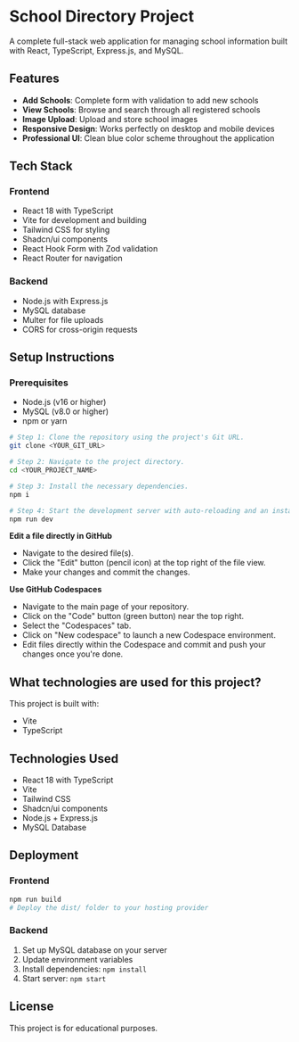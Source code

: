# School Directory Project

A complete full-stack web application for managing school information built with React, TypeScript, Express.js, and MySQL.

## Features

- **Add Schools**: Complete form with validation to add new schools
- **View Schools**: Browse and search through all registered schools
- **Image Upload**: Upload and store school images
- **Responsive Design**: Works perfectly on desktop and mobile devices
- **Professional UI**: Clean blue color scheme throughout the application

## Tech Stack

### Frontend
- React 18 with TypeScript
- Vite for development and building
- Tailwind CSS for styling
- Shadcn/ui components
- React Hook Form with Zod validation
- React Router for navigation

### Backend
- Node.js with Express.js
- MySQL database
- Multer for file uploads
- CORS for cross-origin requests

## Setup Instructions

### Prerequisites
- Node.js (v16 or higher)
- MySQL (v8.0 or higher)
- npm or yarn

```sh
# Step 1: Clone the repository using the project's Git URL.
git clone <YOUR_GIT_URL>

# Step 2: Navigate to the project directory.
cd <YOUR_PROJECT_NAME>

# Step 3: Install the necessary dependencies.
npm i

# Step 4: Start the development server with auto-reloading and an instant preview.
npm run dev
```

**Edit a file directly in GitHub**

- Navigate to the desired file(s).
- Click the "Edit" button (pencil icon) at the top right of the file view.
- Make your changes and commit the changes.

**Use GitHub Codespaces**

- Navigate to the main page of your repository.
- Click on the "Code" button (green button) near the top right.
- Select the "Codespaces" tab.
- Click on "New codespace" to launch a new Codespace environment.
- Edit files directly within the Codespace and commit and push your changes once you're done.

## What technologies are used for this project?

This project is built with:

- Vite
- TypeScript
## Technologies Used

- React 18 with TypeScript
- Vite
- Tailwind CSS
- Shadcn/ui components
- Node.js + Express.js
- MySQL Database

## Deployment

### Frontend
```bash
npm run build
# Deploy the dist/ folder to your hosting provider
```

### Backend
1. Set up MySQL database on your server
2. Update environment variables
3. Install dependencies: `npm install`
4. Start server: `npm start`

## License

This project is for educational purposes.
